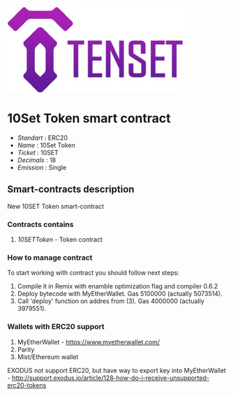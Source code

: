 ![10Set Token](logo.jpg "10Set Token")

# 10Set Token smart contract

* _Standart_        : ERC20
* _Name_            : 10Set Token
* _Ticket_          : 10SET
* _Decimals_        : 18
* _Emission_        : Single

## Smart-contracts description

New 10SET Token smart-contract

### Contracts contains
1. _10SETToken_ - Token contract

### How to manage contract
To start working with contract you should follow next steps:
1. Compile it in Remix with enamble optimization flag and compiler 0.6.2
2. Deploy bytecode with MyEtherWallet. Gas 5100000 (actually 5073514).
3. Call 'deploy' function on addres from (3). Gas 4000000 (actually 3979551). 

### Wallets with ERC20 support
1. MyEtherWallet - https://www.myetherwallet.com/
2. Parity 
3. Mist/Ethereum wallet

EXODUS not support ERC20, but have way to export key into MyEtherWallet - http://support.exodus.io/article/128-how-do-i-receive-unsupported-erc20-tokens
